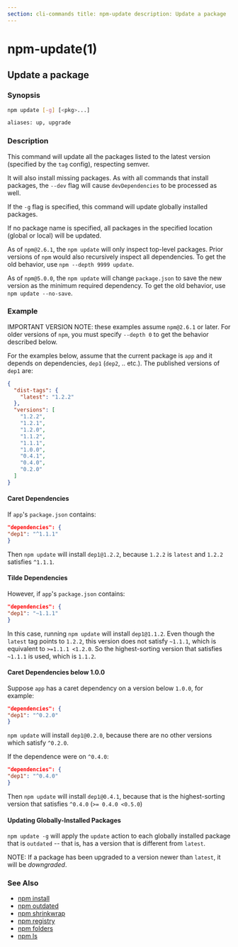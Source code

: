 ```yaml
---
section: cli-commands title: npm-update description: Update a package
---
```


# npm-update(1)

## Update a package

### Synopsis

```bash
npm update [-g] [<pkg>...]

aliases: up, upgrade
```

### Description

This command will update all the packages listed to the latest version
(specified by the `tag` config), respecting semver.

It will also install missing packages. As with all commands that install packages, the `--dev` flag will
cause `devDependencies` to be processed as well.

If the `-g` flag is specified, this command will update globally installed packages.

If no package name is specified, all packages in the specified location (global or local) will be updated.

As of `npm@2.6.1`, the `npm update` will only inspect top-level packages. Prior versions of `npm` would also recursively
inspect all dependencies. To get the old behavior, use `npm --depth 9999 update`.

As of `npm@5.0.0`, the `npm update` will change `package.json` to save the new version as the minimum required
dependency. To get the old behavior, use `npm update --no-save`.

### Example

IMPORTANT VERSION NOTE: these examples assume `npm@2.6.1` or later. For older versions of `npm`, you must
specify `--depth 0` to get the behavior described below.

For the examples below, assume that the current package is `app` and it depends on dependencies, `dep1` (`dep2`, ..
etc.). The published versions of `dep1` are:

```json
{
  "dist-tags": {
    "latest": "1.2.2"
  },
  "versions": [
    "1.2.2",
    "1.2.1",
    "1.2.0",
    "1.1.2",
    "1.1.1",
    "1.0.0",
    "0.4.1",
    "0.4.0",
    "0.2.0"
  ]
}
```

#### Caret Dependencies

If `app`'s `package.json` contains:

```json
"dependencies": {
"dep1": "^1.1.1"
}
```

Then `npm update` will install `dep1@1.2.2`, because `1.2.2` is `latest` and
`1.2.2` satisfies `^1.1.1`.

#### Tilde Dependencies

However, if `app`'s `package.json` contains:

```json
"dependencies": {
"dep1": "~1.1.1"
}
```

In this case, running `npm update` will install `dep1@1.1.2`. Even though the `latest`
tag points to `1.2.2`, this version does not satisfy `~1.1.1`, which is equivalent to `>=1.1.1 <1.2.0`. So the
highest-sorting version that satisfies `~1.1.1` is used, which is `1.1.2`.

#### Caret Dependencies below 1.0.0

Suppose `app` has a caret dependency on a version below `1.0.0`, for example:

```json
"dependencies": {
"dep1": "^0.2.0"
}
```

`npm update` will install `dep1@0.2.0`, because there are no other versions which satisfy `^0.2.0`.

If the dependence were on `^0.4.0`:

```json
"dependencies": {
"dep1": "^0.4.0"
}
```

Then `npm update` will install `dep1@0.4.1`, because that is the highest-sorting version that
satisfies `^0.4.0` (`>= 0.4.0 <0.5.0`)

#### Updating Globally-Installed Packages

`npm update -g` will apply the `update` action to each globally installed package that is `outdated` -- that is, has a
version that is different from
`latest`.

NOTE: If a package has been upgraded to a version newer than `latest`, it will be _downgraded_.

### See Also

* [npm install](/cli-commands/npm-install)
* [npm outdated](/cli-commands/npm-outdated)
* [npm shrinkwrap](/cli-commands/npm-shrinkwrap)
* [npm registry](/using-npm/registry)
* [npm folders](/configuring-npm/folders)
* [npm ls](/cli-commands/npm-ls)
